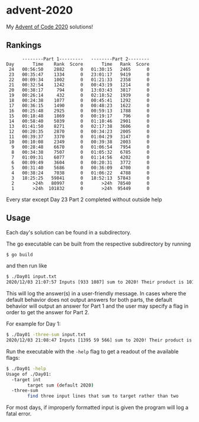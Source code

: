 # advent-2020
My [Advent of Code 2020](https://adventofcode.com/) solutions!

## Rankings

```
      --------Part 1---------   --------Part 2--------
Day       Time    Rank  Score       Time   Rank  Score
 24   00:56:50    2882      0   01:30:15   2465      0
 23   00:35:47    1334      0   23:01:17   9419      0
 22   00:09:34    1002      0   01:21:33   2358      0
 21   00:32:54    1242      0   00:43:19   1214      0
 20   00:38:17     794      0   13:03:43   3817      0
 19   00:26:14     432      0   02:18:52   1939      0
 18   00:24:38    1077      0   00:45:41   1292      0
 17   00:36:15    1490      0   00:48:23   1622      0
 16   00:25:48    2925      0   00:59:13   1788      0
 15   00:18:48    1869      0   00:19:17    796      0
 14   00:58:40    5039      0   01:10:46   2901      0
 13   01:41:50    8271      0   02:17:38   3606      0
 12   00:20:35    2870      0   00:34:23   2005      0
 11   00:39:37    3370      0   01:04:29   3147      0
 10   00:10:08    2349      0   00:39:38   2003      0
  9   00:28:48    6670      0   01:06:54   7954      0
  8   00:34:38    7507      0   01:05:32   6785      0
  7   01:09:31    6077      0   01:14:56   4202      0
  6   00:09:49    3604      0   00:20:31   3772      0
  5   00:31:40    5686      0   00:36:09   4700      0
  4   00:38:24    7038      0   01:06:22   4788      0
  3   18:25:25   59841      0   18:52:13  57843      0
  2       >24h   80997      0       >24h  78540      0
  1       >24h  101832      0       >24h  95449      0
```
Every star except Day 23 Part 2 completed without outside help

## Usage

Each day's solution can be found in a subdirectory.

The go executable can be built from the respective subdirectory by running

```bash
$ go build
```

and then run like

```bash
$ ./Day01 input.txt
2020/12/03 21:07:57 Inputs [933 1087] sum to 2020! Their product is 1014171
```

This will log the answer(s) in a user-friendly message. In cases where the default behavior does not output answers for both parts, the default behavior will output an answer for Part 1 and the user may specify a flag in order to get the answer for Part 2.

For example for Day 1:

```bash
$ ./Day01 -three-sum input.txt
2020/12/03 21:08:47 Inputs [1395 59 566] sum to 2020! Their product is 46584630
```

Run the executable with the `-help` flag to get a readout of the available flags:

```bash
$ ./Day01 -help
Usage of ./Day01:
  -target int
    	target sum (default 2020)
  -three-sum
    	find three input lines that sum to target rather than two
```

For most days, if improperly formatted input is given the program will log a fatal error.